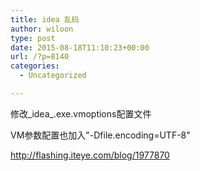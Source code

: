 ```yaml
---
title: idea 乱码
author: wiloon
type: post
date: 2015-08-18T11:10:23+00:00
url: /?p=8140
categories:
  - Uncategorized

---
```

修改_idea_.exe.<wbr />vmoptions配置文件


VM参数配置也加入"-Dfile.encoding=UTF-8"


http://flashing.iteye.com/blog/1977870